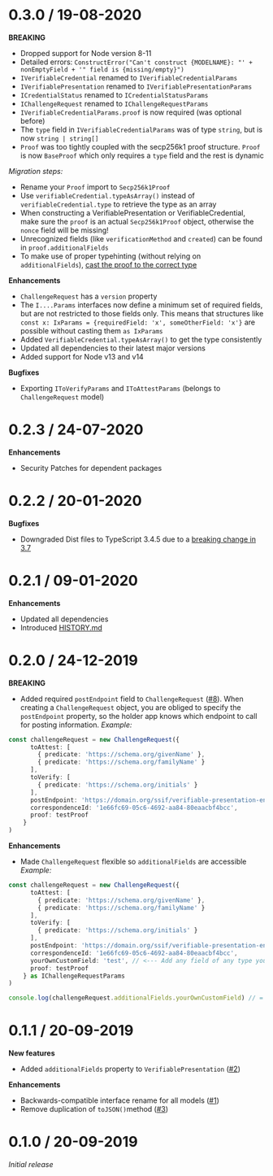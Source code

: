 # 0.3.0 / 19-08-2020

**BREAKING**
- Dropped support for Node version 8-11
- Detailed errors: `ConstructError("Can't construct {MODELNAME}: "' + nonEmptyField + '" field is {missing/empty}")`
- `IVerifiableCredential` renamed to `IVerifiableCredentialParams`
- `IVerifiablePresentation` renamed to `IVerifiablePresentationParams`
- `ICredentialStatus` renamed to `ICredentialStatusParams`
- `IChallengeRequest` renamed to `IChallengeRequestParams`
- `IVerifiableCredentialParams.proof` is now required (was optional before)
- The `type` field in `IVerifiableCredentialParams` was of type `string`, but is now `string | string[]`
- `Proof` was too tightly coupled with the secp256k1 proof structure. `Proof` is now `BaseProof` which only requires a `type` field and the rest is dynamic

*Migration steps:*
- Rename your `Proof` import to `Secp256k1Proof`
- Use `verifiableCredential.typeAsArray()` instead of `verifiableCredential.type` to retrieve the type as an array
- When constructing a VerifiablePresentation or VerifiableCredential, make sure the `proof` is an actual `Secp256k1Proof` object, otherwise the `nonce` field will be missing!
- Unrecognized fields (like `verificationMethod` and `created`) can be found in `proof.additionalFields`
- To make use of proper typehinting (without relying on `additionalFields`), [cast the proof to the correct type](README.md#proofs)

**Enhancements**
- `ChallengeRequest` has a `version` property
- The `I....Params` interfaces now define a minimum set of required fields, but are not restricted to those fields only.
This means that structures like `const x: IxParams = {requiredField: 'x', someOtherField: 'x'}` are possible without casting them `as IxParams`
- Added `VerifiableCredential.typeAsArray()` to get the type consistently
- Updated all dependencies to their latest major versions
- Added support for Node v13 and v14

**Bugfixes**
- Exporting `IToVerifyParams` and `IToAttestParams` (belongs to `ChallengeRequest` model)

# 0.2.3 / 24-07-2020

**Enhancements**
- Security Patches for dependent packages

# 0.2.2 / 20-01-2020

**Bugfixes**
- Downgraded Dist files to TypeScript 3.4.5 due to a [breaking change in 3.7](https://github.com/microsoft/TypeScript/issues/33939)

# 0.2.1 / 09-01-2020

**Enhancements**
- Updated all dependencies
- Introduced [HISTORY.md](HISTORY.md)

# 0.2.0 / 24-12-2019

**BREAKING**
- Added required `postEndpoint` field to `ChallengeRequest` ([#8](https://github.com/rabobank-blockchain/vp-toolkit-models/issues/8)). When creating a `ChallengeRequest` object, you are obliged to specify the `postEndpoint` property, so the holder app knows which endpoint to call for posting information.
*Example:*
```ts
const challengeRequest = new ChallengeRequest({
      toAttest: [
        { predicate: 'https://schema.org/givenName' },
        { predicate: 'https://schema.org/familyName' }
      ],
      toVerify: [
        { predicate: 'https://schema.org/initials' }
      ],
      postEndpoint: 'https://domain.org/ssif/verifiable-presentation-endpoint', // <--- New field
      correspondenceId: '1e66fc69-05c6-4692-aa84-80eaacbf4bcc',
      proof: testProof
    }
)
```

**Enhancements**

- Made `ChallengeRequest` flexible so `additionalFields` are accessible
*Example:*
```ts
const challengeRequest = new ChallengeRequest({
      toAttest: [
        { predicate: 'https://schema.org/givenName' },
        { predicate: 'https://schema.org/familyName' }
      ],
      toVerify: [
        { predicate: 'https://schema.org/initials' }
      ],
      postEndpoint: 'https://domain.org/ssif/verifiable-presentation-endpoint',
      correspondenceId: '1e66fc69-05c6-4692-aa84-80eaacbf4bcc',
      yourOwnCustomField: 'test', // <--- Add any field of any type you'd like
      proof: testProof
    } as IChallengeRequestParams
)

console.log(challengeRequest.additionalFields.yourOwnCustomField) // = test
```

# 0.1.1 / 20-09-2019

**New features**
- Added `additionalFields` property to `VerifiablePresentation` ([#2](https://github.com/rabobank-blockchain/vp-toolkit-models/issues/2))

**Enhancements**
- Backwards-compatible interface rename for all models ([#1](https://github.com/rabobank-blockchain/vp-toolkit-models/issues/1))
- Remove duplication of `toJSON()`method ([#3](https://github.com/rabobank-blockchain/vp-toolkit-models/issues/3))

# 0.1.0 / 20-09-2019

*Initial release*
